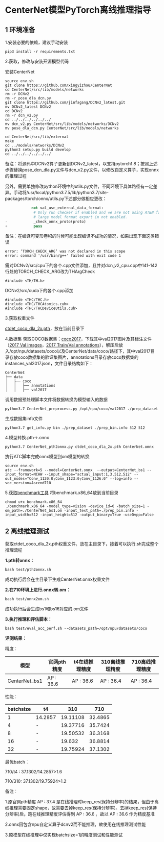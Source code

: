 #  CenterNet模型PyTorch离线推理指导

## 1 环境准备

1.安装必要的依赖，建议手动安装

```
pip3 install -r requirements.txt
```

2.获取，修改与安装开源模型代码

安装CenterNet

```
source env.sh
git clone https://github.com/xingyizhou/CenterNet
cd CenterNet/src/lib/models/networks
rm -r DCNv2
rm -r pose_dla_dcn.py
git clone https://github.com/jinfagang/DCNv2_latest.git
mv DCNv2_latest DCNv2
cd DCNv2
rm -r dcn_v2.py
cd ../../../../../../
mv dcn_v2.py CenterNet/src/lib/models/networks/DCNv2
mv pose_dla_dcn.py CenterNet/src/lib/models/networks

cd CenterNet/src/lib/external
make
cd ../models/networks/DCNv2
python3 setup.py build develop
cd ../../../../../../
```

备注：将源码中DCNv2算子更新到DCNv2_latest，以支持pytorch1.8；按照上述步骤替换pose_dcn_dla.py文件与dcn_v2.py文件，以修改自定义算子，实现onnx的推理过程

另外，需要单独修改python环境中的utils.py文件，不同环境下具体路径有一定差异。手动将/usr/local/python3.7.5/lib/python3.7/site-packages/torch/onnx/utils.py下述部分做相应更改：

```python
            not val_use_external_data_format:
             # Only run checker if enabled and we are not using ATEN fallback and
             # large model format export in not enabled.
-            _check_onnx_proto(proto)
+            pass
```
备注：在编译可变形卷积的时候可能出现编译不成功的情况，如果出现下面这类错误
```
error: ‘TORCH_CHECK_ARG’ was not declared in this scope
error: command '/usr/bin/g++' failed with exit code 1
```
需对DCNv2/src/cpu下的各个.cpp文件添加，且并对dcn_v2_cpu.cpp中141-142行处的TORCH_CHECK_ARG改为THArgCheck
```
#include <TH/TH.h>
```
DCNv2/src/cuda下的各个.cpp添加
```
#include <THC/THC.h>
#include <THC/THCAtomics.cuh>
#include <THC/THCDeviceUtils.cuh>
```
3.获取权重文件

[ctdet_coco_dla_2x.pth](https://drive.google.com/open?id=1pl_-ael8wERdUREEnaIfqOV_VF2bEVRT)，放在当前目录下

4.数据集
获取COCO数据集：[coco2017](https://cocodataset.org/#download)，下载其中val2017图片及其标注文件（[2017 Val images](http://images.cocodataset.org/zips/val2017.zip)，[2017 Train/Val annotations](http://images.cocodataset.org/annotations/annotations_trainval2017.zip)），解压后放入/opt/npu/datasets/coco以及CenterNet/data/coco/路径下，其中val2017目录存放coco数据集的验证集图片，annotations目录存放coco数据集的instances_val2017.json，文件目录结构如下：

```
CenterNet
├── data
│   ├── coco
│   │   ├── annotations
│   │   ├── val2017
```
调用数据预处理脚本文件将数据转换为模型输入的数据
```
python3.7 CenterNet_preprocess.py /opt/npu/coco/val2017 ./prep_dataset
```

生成数据集info文件
```
python3.7 get_info.py bin ./prep_dataset ./prep_bin.info 512 512
```


4.模型转换.pth->.onnx
```
python3.7 CenterNet_pth2onnx.py ctdet_coco_dla_2x.pth CenterNet.onnx
```
执行ATC脚本完成onnx模型到om模型的转换

```
source env.sh
atc --framework=5 --model=CenterNet.onnx  --output=CenterNet_bs1 --input_format=NCHW --input_shape="actual_input:1,3,512,512" --out_nodes="Conv_1120:0;Conv_1123:0;Conv_1126:0" --log=info --soc_version=Ascend710
```
5.[获取benchmark工具](https://support.huawei.com/enterprise/zh/ascend-computing/cann-pid-251168373/software/)
将benchmark.x86_64放到当前目录
```
chmod u+x benchmark.x86_64
./benchmark.x86_64 -model_type=vision -device_id=0 -batch_size=1 -om_path=./CenterNet_bs1.om -input_text_path=./prep_bin.info -input_width=512 -input_height=512 -output_binary=True -useDvpp=False
```
## 2 离线推理测试

获取ctdet_coco_dla_2x.pth权重文件，放在主目录下，接着可以执行.sh完成整个推理流程

**1.pth转onnx：**

```
bash test/pth2onnx.sh
```
成功执行后会在主目录下生成CenterNet.onnx权重文件

**2.在710环境上进行.onnx转.om：**

```
bash test/onnx2om.sh  
```
成功执行后会生成bs1和bs16对应的.om文件

**3.执行推理和评估脚本：**
```
bash test/eval_acc_perf.sh --datasets_path=/opt/npu/datasets/coco
```
**评测结果：**

精度：

| 模型          | 官网pth精度 | t4在线推理精度| 310离线推理精度 | 710离线推理精度  |
| ------------- | ----------- | -------------| -------- | -------- |
| CenterNet_bs1 | AP : 36.6   | AP : 36.6     | AP : 36.4 | AP : 36.4  |

性能：

| batchsize     | t4 | 310|  710  |
| ------------- | ----------- | --------------- | -------- |
| 1 | 14.2857   | 19.11108       | 32.4865
| 4 | -   | 19.37716      | 35.7424
| 8 | -   | 19.50532       | 36.3168
| 16 | -   | 19.632       | 36.8814
| 32 | -   | 19.75924       | 37.1302
最优batch： 

710/t4 : 37.1302/14.2857>1.6 

710/310: 37.1302/19.75924>1.2

备注：

1.原官网pth精度 AP : 37.4 是在线推理时keep_res(保持分辨率)的结果，但由于离线推理需要固定shape，故需要去掉keep_res(保持分辨率)。去掉keep_res(保持分辨率)后，跑在线推理精度评估得到  AP : 36.6 ，故以 AP : 36.6 作为精度基准

2.onnx因包含npu自定义算子dcnv2而不能推理，故使用在线推理测试性能

3.原模型在线推理中仅实现batchsize=1的精度测试和性能测试

